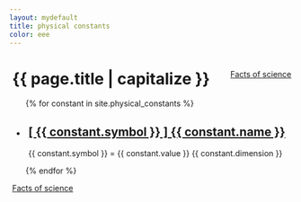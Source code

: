```yaml
---
layout: mydefault
title: physical constants
color: eee
---
```

<div  style="background-color: #{{ page.color }}; padding: 0 2px 0 5px;">
<a style="float: right;" href=" {{ '/facts_of_science.html' | relative_url }}" >Facts of science</a>
<h1>{{ page.title | capitalize }}</h1>

<ul class="b8t_list">
  {% for constant in site.physical_constants %}
    <li style="background-color: #{{ constant.color }}; padding: 0 2px 0 5px;">
      <h2>
        <a href="{{ constant.url | relative_url}}">
            [ {{ constant.symbol }} ] {{ constant.name }}
        </a>
      </h2>
      <p>{{ constant.symbol }} = {{ constant.value }} {{ constant.dimension }}</p>
    </li>
  {% endfor %}
</ul>
<div class="pagination">
    <a class="pagination" href=" {{ '/facts_of_science.html' | relative_url }}" >Facts of science</a>
</div>
</div>


